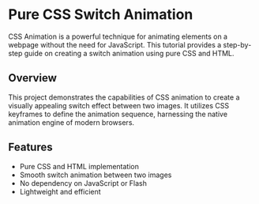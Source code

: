 # Pure CSS Switch Animation

CSS Animation is a powerful technique for animating elements on a webpage without the need for JavaScript. This tutorial provides a step-by-step guide on creating a switch animation using pure CSS and HTML.

## Overview

This project demonstrates the capabilities of CSS animation to create a visually appealing switch effect between two images. It utilizes CSS keyframes to define the animation sequence, harnessing the native animation engine of modern browsers.

## Features

- Pure CSS and HTML implementation
- Smooth switch animation between two images
- No dependency on JavaScript or Flash
- Lightweight and efficient

